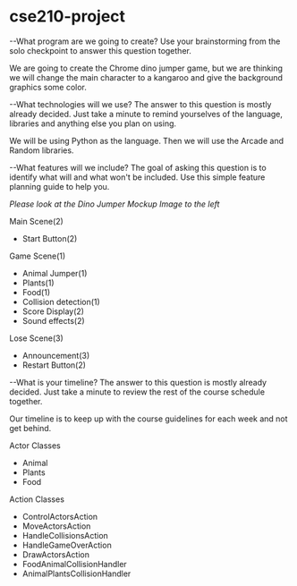 # cse210-project

--What program are we going to create? Use your brainstorming from the solo checkpoint to answer this question together.

We are going to create the Chrome dino jumper game, but we are thinking we will change the main character to 
a kangaroo and give the background graphics some color. 


--What technologies will we use? The answer to this question is mostly already decided. Just take a minute to remind yourselves of the language, libraries and anything else you plan on using.

We will be using Python as the language. Then we will use the Arcade and Random libraries. 


--What features will we include? The goal of asking this question is to identify what will and what won't be included. Use this simple feature planning guide to help you.

*Please look at the Dino Jumper Mockup Image to the left*

Main Scene(2)
 * Start Button(2)

Game Scene(1)
 * Animal Jumper(1)
 * Plants(1)
 * Food(1)
 * Collision detection(1)
 * Score Display(2)
 * Sound effects(2)

Lose Scene(3)
 * Announcement(3)
 * Restart Button(2)


--What is your timeline? The answer to this question is mostly already decided. Just take a minute to review the rest of the course schedule together.

Our timeline is to keep up with the course guidelines for each week and not get behind. 





Actor Classes
 * Animal
 * Plants
 * Food

Action Classes
 * ControlActorsAction
 * MoveActorsAction
 * HandleCollisionsAction
 * HandleGameOverAction
 * DrawActorsAction
 * FoodAnimalCollisionHandler
 * AnimalPlantsCollisionHandler